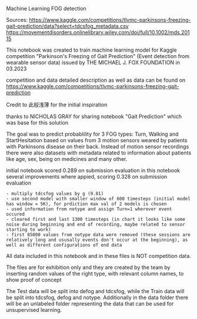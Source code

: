 Machine Learning FOG detection

Sources: https://www.kaggle.com/competitions/tlvmc-parkinsons-freezing-gait-prediction/data?select=tdcsfog_metadata.csv https://movementdisorders.onlinelibrary.wiley.com/doi/full/10.1002/mds.20115

This notebook was created to train machine learning model for Kaggle competition "Parkinson's Freezing of Gait Prediction" (Event detection from wearable sensor data) issued by THE MICHAEL J. FOX FOUNDATION in 03.2023

competition and data detailed description as well as data can be found on https://www.kaggle.com/competitions/tlvmc-parkinsons-freezing-gait-prediction

Credit to 此般浅薄 for the initial inspiration

thanks to NICHOLAS GRAY for sharing notebook "Gait Prediction" which was base for this solution

The goal was to predict probablility for 3 FOG types: Turn, Walking and StartHesitation based on values from 3 motion sensors weared by patients with Parkinsons disease on their back. Instead of motion sensor recordings there were also datasets with metadata related to information about patients like age, sex, being on medicines and many other.

initial notebook scored 0.289 on submission evaluation in this notebook several improvements where appied, scoring 0.328 on submission evaluation

    - multiply tdcsfog values by g (9.81)
    - use second model with smaller window of 600 timesteps (initial model has window = 5K), for prdiction max val of 2 models is chosen
    - used information from notype and assign Turn=1 wherever event occured
    - cleared first and last 1300 timesteps (in chart it looks like some noise during beginning and end of recording, maybe related to sensor starting to work)
    - first 85000 values from notype data were removed (these sessions are relatively long and ususally events don't occur at the beginning), as well as different configurations of end data

All data included in this notebook and in these files is NOT competition data.

The files are for exhibition only and they are created by the team by inserting random values of the right type, with relevant column names, to show proof of concept

The Test data will be split into defog and tdcsfog, while the Train data will be split into tdcsfog, defog and notype. 
Additionally in the data folder there will be an unlabeled folder representing the data that can be used for unsupervised learning.
